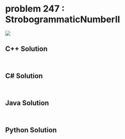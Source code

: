 
# problem 247 : StrobogrammaticNumberII

<img src="https://github.com/Peefy/PeefyLeetCode/blob/master/doc/201-300/247.StrobogrammaticNumberII/problem.png"/>

## C++ Solution

```c++



```

## C# Solution

```csharp



```

## Java Solution

```java



```

## Python Solution

```python

     

```




